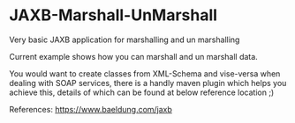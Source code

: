 # JAXB-Marshall-UnMarshall

Very basic JAXB application for marshalling and un marshalling 

Current example shows how you can marshall and un marshall data. 

You would want to create classes from XML-Schema and vise-versa when dealing with SOAP services, there is a handly maven plugin which helps you achieve this, details of which can be found at below reference location ;) 

References: https://www.baeldung.com/jaxb
